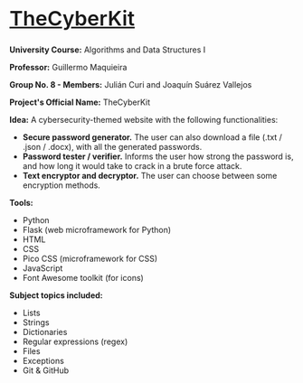 <h1 style="font-size: 36px; text-decoration: underline; font-weight: 600;">TheCyberKit</h1>

**University Course:** Algorithms and Data Structures I

**Professor:** Guillermo Maquieira

**Group No. 8 - Members:** Julián Curi and Joaquín Suárez Vallejos

**Project's Official Name:** TheCyberKit

**Idea:** A cybersecurity-themed website with the following functionalities:
+ **Secure password generator.** The user can also download a file (.txt / .json / .docx), with all the generated passwords.
+ **Password tester / verifier.** Informs the user how strong the password is, and how long it would take to crack in a brute force attack.
+ **Text encryptor and decryptor.** The user can choose between some encryption methods.

**Tools:**
+ Python
+ Flask (web microframework for Python)
+ HTML
+ CSS
+ Pico CSS (microframework for CSS)
+ JavaScript
+ Font Awesome toolkit (for icons)

**Subject topics included:**
+ Lists
+ Strings
+ Dictionaries
+ Regular expressions (regex)
+ Files
+ Exceptions
+ Git & GitHub